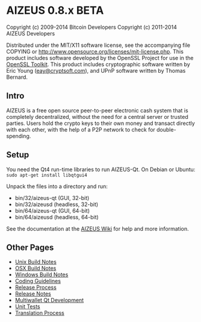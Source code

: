 AIZEUS 0.8.x BETA
====================

Copyright (c) 2009-2014 Bitcoin Developers
Copyright (c) 2011-2014 AIZEUS Developers

Distributed under the MIT/X11 software license, see the accompanying
file COPYING or http://www.opensource.org/licenses/mit-license.php.
This product includes software developed by the OpenSSL Project for use in the [OpenSSL Toolkit](http://www.openssl.org/). This product includes
cryptographic software written by Eric Young ([eay@cryptsoft.com](mailto:eay@cryptsoft.com)), and UPnP software written by Thomas Bernard.


Intro
---------------------
AIZEUS is a free open source peer-to-peer electronic cash system that is
completely decentralized, without the need for a central server or trusted
parties.  Users hold the crypto keys to their own money and transact directly
with each other, with the help of a P2P network to check for double-spending.


Setup
---------------------
You need the Qt4 run-time libraries to run AIZEUS-Qt. On Debian or Ubuntu:
	`sudo apt-get install libqtgui4`

Unpack the files into a directory and run:

- bin/32/aizeus-qt (GUI, 32-bit)
- bin/32/aizeusd (headless, 32-bit)
- bin/64/aizeus-qt (GUI, 64-bit)
- bin/64/aizeusd (headless, 64-bit)

See the documentation at the [AIZEUS Wiki](http://aizeus.info)
for help and more information.


Other Pages
---------------------
- [Unix Build Notes](build-unix.md)
- [OSX Build Notes](build-osx.md)
- [Windows Build Notes](build-msw.md)
- [Coding Guidelines](coding.md)
- [Release Process](release-process.md)
- [Release Notes](release-notes.md)
- [Multiwallet Qt Development](multiwallet-qt.md)
- [Unit Tests](unit-tests.md)
- [Translation Process](translation_process.md)
